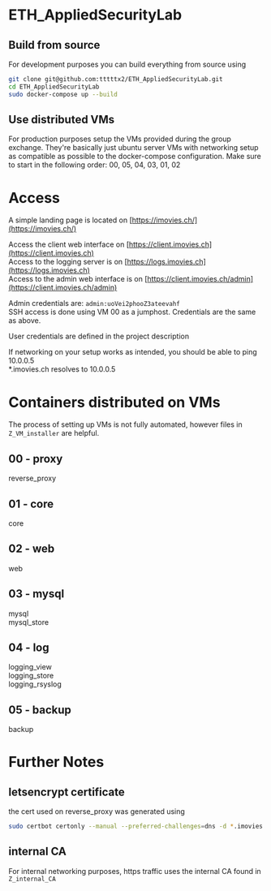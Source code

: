 # ETH_AppliedSecurityLab
## Build from source
For development purposes you can build everything from source using

```bash
git clone git@github.com:tttttx2/ETH_AppliedSecurityLab.git
cd ETH_AppliedSecurityLab
sudo docker-compose up --build  
```
## Use distributed VMs
For production purposes setup the VMs provided during the group exchange. They're basically just ubuntu server VMs with networking setup as compatible as possible to the docker-compose configuration.
Make sure to start in the following order: 00, 05, 04, 03, 01, 02

# Access
A simple landing page is located on [https://imovies.ch/](https://imovies.ch/)

Access the client web interface on [https://client.imovies.ch](https://client.imovies.ch)  
Access to the logging server is on [https://logs.imovies.ch](https://logs.imovies.ch)  
Access to the admin web interface is on [https://client.imovies.ch/admin](https://client.imovies.ch/admin)  

Admin credentials are: `admin:uoVei2phooZ3ateevahf`  
SSH access is done using VM 00 as a jumphost. Credentials are the same as above.

User credentials are defined in the project description


If networking on your setup works as intended, you should be able to ping 10.0.0.5  
*.imovies.ch resolves to 10.0.0.5

# Containers distributed on VMs
The process of setting up VMs is not fully automated, however files in `Z_VM_installer` are helpful.
## 00 - proxy
reverse_proxy
## 01 - core
core
## 02 - web
web
## 03 - mysql
mysql  
mysql_store
## 04 - log
logging_view  
logging_store  
logging_rsyslog
## 05 - backup
backup



# Further Notes
## letsencrypt certificate
the cert used on reverse_proxy was generated using

```bash
sudo certbot certonly --manual --preferred-challenges=dns -d *.imovies.ch
```
## internal CA
For internal networking purposes, https traffic uses the internal CA found in `Z_internal_CA`
